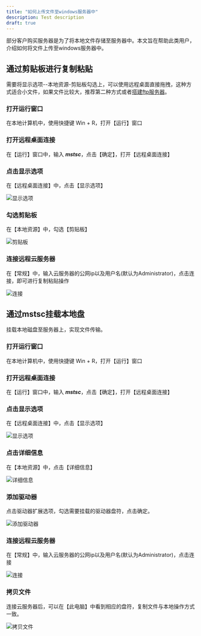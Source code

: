 ```yaml
---
title: "如何上传文件至windows服务器中"
description: Test description
draft: true
---
```


部分客户购买服务器是为了将本地文件存储至服务器中。本文旨在帮助此类用户，介绍如何将文件上传至windows服务器中。

## 通过剪贴板进行复制粘贴

需要将显示选项--本地资源-剪贴板勾选上，可以使用远程桌面直接拖拽，这种方式适合小文件，如果文件比较大，推荐第二种方式或者[搭建ftp服务器](/compute/vm/faq/common_operations/other_func/faq/)。

### 打开运行窗口

在本地计算机中，使用快捷键 Win + R，打开【运行】窗口

### 打开远程桌面连接

在【运行】窗口中，输入 ***mstsc***，点击【确定】，打开【远程桌面连接】

### 点击显示选项

在【远程桌面连接】中，点击【显示选项】

![显示选项](../../../_images/upload_files_to_windows.assets/upload_files_to_windows_1.png)

### 勾选剪贴板

在【本地资源】中，勾选【剪贴板】

![剪贴板](../../../_images/upload_files_to_windows.assets/upload_files_to_windows_2.png)

### 连接远程云服务器

在【常规】中，输入云服务器的公网ip以及用户名(默认为Administrator)，点击连接，即可进行复制粘贴操作

![连接](../../../_images/upload_files_to_windows.assets/upload_files_to_windows_3.png)

## 通过mstsc挂载本地盘

挂载本地磁盘至服务器上，实现文件传输。

### 打开运行窗口

在本地计算机中，使用快捷键 Win + R，打开【运行】窗口

### 打开远程桌面连接

在【运行】窗口中，输入 ***mstsc***，点击【确定】，打开【远程桌面连接】

### 点击显示选项

在【远程桌面连接】中，点击【显示选项】

![显示选项](../../../_images/upload_files_to_windows.assets/upload_files_to_windows_1.png)

### 点击详细信息

在【本地资源】中，点击【详细信息】

![详细信息](../../../_images/upload_files_to_windows.assets/upload_files_to_windows_4.png)

### 添加驱动器

点击驱动器扩展选项，勾选需要挂载的驱动器盘符，点击确定。

![添加驱动器](../../../_images/upload_files_to_windows.assets/upload_files_to_windows_5.png)

### 连接远程云服务器

在【常规】中，输入云服务器的公网ip以及用户名(默认为Administrator)，点击连接

![连接](../../../_images/upload_files_to_windows.assets/upload_files_to_windows_3.png)

### 拷贝文件

连接云服务器后，可以在【此电脑】中看到相应的盘符，复制文件与本地操作方式一致。

![拷贝文件](../../../_images/upload_files_to_windows.assets/upload_files_to_windows_6.png)